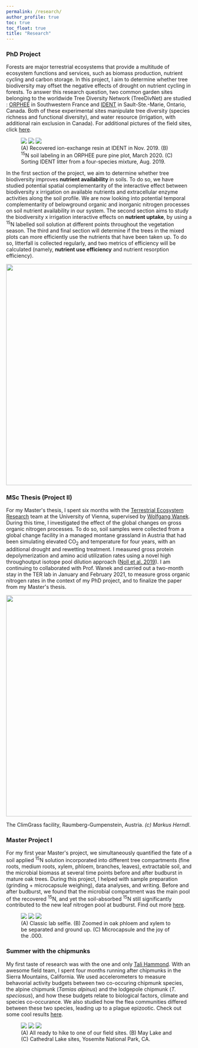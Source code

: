 ```yaml
---
permalink: /research/
author_profile: true
toc: true
toc_float: true
title: "Research"
---
```


### PhD Project

Forests are major terrestrial ecosystems that provide a multitude of ecosystem functions and services, such as biomass production, nutrient cycling and carbon storage. In this project, I aim to determine whether tree biodiversity may offset the negative effects of drought on nutrient cycling in forests. To answer this research question, two common garden sites belonging to the worldwide Tree Diversity Network (TreeDivNet) are studied : [ORPHEE](https://sites.google.com/view/orpheeexperiment/home) in Southwestern France and [IDENT](http://www.treedivnet.ugent.be/ExpIDENT.html) in Sault-Ste.-Marie, Ontario, Canada. Both of these experimental sites manipulate tree diversity (species richness and functional diversity), and water resource (irrigation, with additional rain exclusion in Canada). For additional pictures of the field sites, click [here](https://tania-maxwell.github.io/docs/field_pictures/). 

<figure class="third">
	<a height="400" href="/img/resin_ssm.png"><img src="/img/resin_ssm.png"></a>
    <a height="400" href="/img/15N_label.png"><img src="/img/15N_label.png"></a>
    <a height="400" href="/img/litter_sort.jpg"><img src="/img/litter_sort.jpg"></a>
    <figcaption> (A) Recovered ion-exchange resin at IDENT in Nov. 2019. (B) <sup>15</sup>N soil labeling in an ORPHEE pure pine plot, March 2020. (C) Sorting IDENT litter from a four-species mixture, Aug. 2019.  </figcaption>
</figure>

In the first section of the project, we aim to determine whether tree biodiversity improves **nutrient availability** in soils. To do so, we have studied potential spatial complementarity of the interactive effect between biodiversity x irrigation on available nutrients and extracellular enzyme activities along the soil profile. We are now looking into potential temporal complementarity of belowground organic and inorganic nitrogen processes on soil nutrient availability in our system. The second section aims to study the biodiversity x irrigation interactive effects on **nutrient uptake**, by using a <sup>15</sup>N labelled soil solution at different points throughout the vegetation season. The third and final section will determine if the trees in the mixed plots can more efficiently use the nutrients that have been taken up. To do so, litterfall is collected regularly, and two metrics of efficiency will be calculated (namely, **nutrient use efficiency** and nutrient resorption efficiency).

<p align="center">
  <img width="600" src="/img/figure_phd_clear.png">
</p>

### MSc Thesis (Project II)

For my Master's thesis, I spent six months with the [Terrestrial Ecosystem Research](https://ter.csb.univie.ac.at/) team at the University of Vienna, supervised by [Wolfgang Wanek](https://ter.csb.univie.ac.at/people/wolfgang-wanek). During this time, I investigated the effect of the global changes on gross organic nitrogen processes. To do so, soil samples were collected from a global change facility in a managed montane grassland in Austria that had been simulating elevated CO<sub>2</sub> and temperature for four years, with an additional drought and rewetting treatment. I measured gross protein depolymerization and amino acid utilization rates using a novel high throughoutput isotope pool dilution approach ([Noll et al. 2019](https://doi.org/10.1016/j.soilbio.2018.12.005)). I am continuing to collaborated with Prof. Wanek and carried out a two-month stay in the TER lab in January and February 2021, to measure gross organic nitrogen rates in the context of my PhD project, and to finalize the paper from my Master's thesis. 

<p align="center">
  <img width="600" src="/img/climgrass.png">
  <figcaption> The ClimGrass facility, Raumberg-Gumpenstein, Austria. <i>(c) Markus Herndl</i>. </figcaption>
</p>


### Master Project I

For my first year Master's project, we simultaneously quantified the fate of a soil applied <sup>15</sup>N solution incorporated into different tree compartments (fine roots, medium roots, xylem, phloem, branches, leaves), extractable soil, and the microbial biomass at several time points before and after budburst in mature oak trees. During this project, I helped with sample preparation (grinding + microcapsule weighing), data analyses, and writing. Before and after budburst, we found that the microbial compartment was the main pool of the recovered <sup>15</sup>N, and yet the soil-absorbed <sup>15</sup>N still significantly contributed to the new leaf nitrogen pool at budburst. Find out more [here](https://doi.org/10.1007/s11104-020-04610-4).

<figure class="third">
	<a height="400"  href="/img/labo15N_1.jpg"><img src="/img/labo15N_1.jpg"></a>
    <a height="400" href="/img/labo15N_2.jpg"><img src="/img/labo15N_2.jpg"></a>
    <a height="400" href="/img/labo15N_3.jpg"><img src="/img/labo15N_3.jpg"></a>
    <figcaption> (A) Classic lab selfie. (B) Zoomed in oak phloem and xylem to be separated and ground up. (C) Microcapsule and the joy of the .000.  </figcaption>
</figure>

### Summer with the chipmunks

My first taste of research was with the one and only [Tali Hammond](https://science.sandiegozoo.org/staff/talisin-hammond-phd). With an awesome field team, I spent four months running after chipmunks in the Sierra Mountains, California. We used accelerometers to measure behavorial activity budgets between two co-occuring chipmunk species, the alpine chipmunk (_Tamias alpinus_) and the lodgepole chipmunk (_T. speciosus_), and how these budgets relate to biological factors, climate and species co-occurance. We also studied how the flea communities differed between these two species, leading up to a plague epizootic. Check out some cool results [here](https://doi.org/10.1016/j.ijppaw.2019.04.011).

<figure class="third">
    <a height="600" href="/img/chipmunk_team.jpg"><img src="/img/chipmunk_team.jpg"></a>
    <a height="600" href="/img/chipmunk2.png"><img src="/img/chipmunk2.png"></a>
    <a height="600" href="/img/chipmunk3.png"><img src="/img/chipmunk3.png"></a>
    <figcaption> (A) All ready to hike to one of our field sites. (B) May Lake and (C) Cathedral Lake sites, Yosemite National Park, CA. </figcaption>
</figure>

